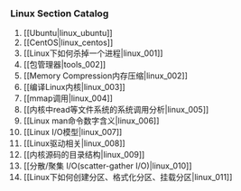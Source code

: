 ### Linux Section Catalog

1. [[Ubuntu|linux_ubuntu]]
1. [[CentOS|linux_centos]]
1. [[Linux下如何杀掉一个进程|linux_001]]
1. [[包管理器|tools_002]]
1. [[Memory Compression内存压缩|linux_002]]
1. [[编译Linux内核|linux_003]]
1. [[mmap调用|linux_004]]
1. [[内核中read等文件系统的系统调用分析|linux_005]]
1. [[Linux man命令数字含义|linux_006]]
1. [[Linux I/O模型|linux_007]]
1. [[Linux驱动相关|linux_008]]
1. [[内核源码的目录结构|linux_009]]
1. [[分散/聚集 I/O(scatter-gather I/O)|linux_010]]
1. [[Linux下如何创建分区、格式化分区、挂载分区|linux_011]]